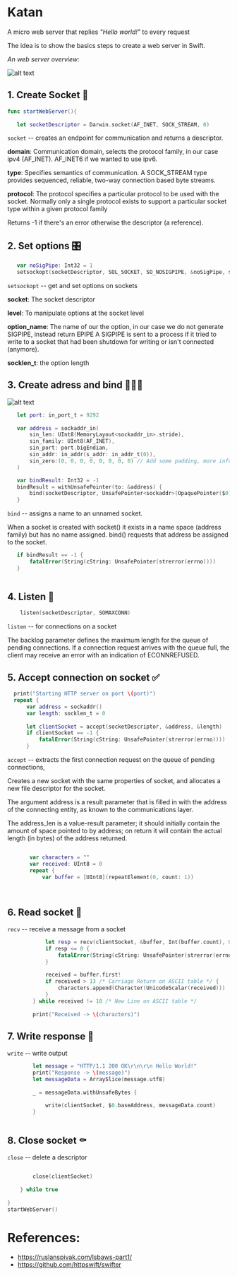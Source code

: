  # Katan
 A micro web server that replies *"Hello world!"* to every request
 
 The idea is to show the basics steps to create a web server in Swift.
 
 *An web server overview:*
 
 ![alt text](cloud+flow_final.png)
 
 
 ## 1. Create Socket 🐣

 ```swift
func startWebServer(){
    
    let socketDescriptor = Darwin.socket(AF_INET, SOCK_STREAM, 0)
```    

 `socket` -- creates an endpoint for communication and returns a descriptor.
 
 **domain**: Communication domain, selects the protocol family, in our case ipv4 (AF_INET). AF_INET6 if we wanted to use ipv6.
 
 **type**: Specifies semantics of communication. A SOCK_STREAM type provides sequenced, reliable, two-way connection based byte streams.
 
 **protocol**: The protocol specifies a particular protocol to be used with the socket.
 Normally only a single protocol exists to support a particular socket type within a given protocol family
 
 Returns -1 if there's an error otherwise the descriptor (a reference).


 ## 2. Set options 🎛

 ```swift  
    var noSigPipe: Int32 = 1
    setsockopt(socketDescriptor, SOL_SOCKET, SO_NOSIGPIPE, &noSigPipe, socklen_t(MemoryLayout<Int32>.size))
```
 `setsockopt` -- get and set options on sockets
 
 **socket**: The socket descriptor
 
 **level**: To manipulate options at the socket level
     
 **option_name**: The name of our the option, in our case we do not generate SIGPIPE, instead return EPIPE
 A SIGPIPE is sent to a process if it tried to write to a socket that had been shutdown for writing or isn't connected (anymore).
 
 **socklen_t**: the option length
 
 ## 3. Create adress and bind 🚪➕🔌
 
 ![alt text](overview.png)
 ```swift
    let port: in_port_t = 9292
    
    var address = sockaddr_in(
        sin_len: UInt8(MemoryLayout<sockaddr_in>.stride),
        sin_family: UInt8(AF_INET),
        sin_port: port.bigEndian,
        sin_addr: in_addr(s_addr: in_addr_t(0)),
        sin_zero:(0, 0, 0, 0, 0, 0, 0, 0) // Add some padding, more info at: http://stackoverflow.com/questions/15608707/why-is-zero-padding-needed-in-sockaddr-in#15609050
    )

    var bindResult: Int32 = -1
    bindResult = withUnsafePointer(to: &address) {
        bind(socketDescriptor, UnsafePointer<sockaddr>(OpaquePointer($0)), socklen_t(MemoryLayout<sockaddr_in>.size))
    }
  ```  
 
`bind` -- assigns a name to an unnamed socket.
 
  When a socket is created with socket() it exists in a name space (address family) but has no name
 assigned. bind() requests that address be assigned to the socket.
 
 ```swift 
    if bindResult == -1 {
        fatalError(String(cString: UnsafePointer(strerror(errno))))
    }
    
```

 ## 4. Listen 📡
```swift
    listen(socketDescriptor, SOMAXCONN)
```
 `listen` -- for connections on a socket
 
 The backlog parameter defines the maximum length for the queue of pending
 connections.  If a connection request arrives with the queue full, the
 client may receive an error with an indication of ECONNREFUSED.
 
 


 ## 5.  Accept connection on socket ✅

  ```swift  
    print("Starting HTTP server on port \(port)")
    repeat {
        var address = sockaddr()
        var length: socklen_t = 0
        
        let clientSocket = accept(socketDescriptor, &address, &length)
        if clientSocket == -1 {
            fatalError(String(cString: UnsafePointer(strerror(errno))))
        }
```
`accept` -- extracts the first connection request on the queue of pending connections,
         
 Creates a new socket with the same properties of
 socket, and allocates a new file descriptor for the socket.
 
 The argument address is a result parameter that is filled in with the
 address of the connecting entity, as known to the communications layer.
 
 The address_len is a value-result
 parameter; it should initially contain the amount of space pointed to by
 address; on return it will contain the actual length (in bytes) of the
 address returned.
 ```swift

        var characters = ""
        var received: UInt8 = 0
        repeat {
            var buffer = [UInt8](repeatElement(0, count: 1))
            
            
```
## 6. Read socket 📖

`recv` -- receive a message from a socket

```swift
            let resp = recv(clientSocket, &buffer, Int(buffer.count), 0)
            if resp <= 0 {
                fatalError(String(cString: UnsafePointer(strerror(errno))))
            }
            
            received = buffer.first!
            if received > 13 /* Carriage Return on ASCII table */ {
                characters.append(Character(UnicodeScalar(received)))
            }
        } while received != 10 /* New Line on ASCII table */
        
        print("Received -> \(characters)")
```
## 7. Write response 📝

`write` -- write output
```swift
        let message = "HTTP/1.1 200 OK\r\n\r\n Hello World!"
        print("Response -> \(message)")
        let messageData = ArraySlice(message.utf8)
        
        _ = messageData.withUnsafeBytes {

            write(clientSocket, $0.baseAddress, messageData.count)
        }
        
```
## 8. Close socket ⚰️

`close` -- delete a descriptor
```swift

        close(clientSocket)
        
    } while true
    
}
startWebServer()
```
# References:
* https://ruslanspivak.com/lsbaws-part1/
* https://github.com/httpswift/swifter
